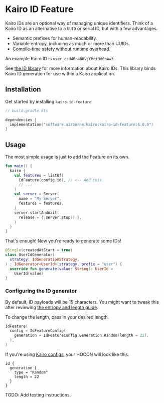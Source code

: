 # Kairo ID Feature

Kairo IDs are an optional way of managing unique identifiers.
Think of a Kairo ID as an alternative to a `UUID` or serial ID, but with a few advantages.

- Semantic prefixes for human-readability.
- Variable entropy, including as much or more than UUIDs.
- Compile-time safety without runtime overhead.

An example Kairo ID is `user_ccU4Rn4DKVjCMqt3d0oAw3`.

See [the ID library](..) for more information about Kairo IDs.
This library binds Kairo ID generation for use within a Kairo application.

## Installation

Get started by installing `kairo-id-feature`.

```kotlin
// build.gradle.kts

dependencies {
  implementation("software.airborne.kairo:kairo-id-feature:6.0.0")
}
```

## Usage

The most simple usage is just to add the Feature on its own.

```kotlin
fun main() {
  kairo {
    val features = listOf(
      IdFeature(config.id), // <-- Add this.
      // ...
    )
    val server = Server(
      name = "My Server",
      features = features,
    )
    server.startAndWait(
      release = { server.stop() },
    )
  }
}
```

That's enough! Now you're ready to generate some IDs!

```kotlin
@Single(createdAtStart = true)
class UserIdGenerator(
  strategy: IdGenerationStrategy,
) : IdGenerator<UserId>(strategy, prefix = "user") {
  override fun generate(value: String): UserId =
    UserId(value)
}
```

### Configuring the ID generator

By default, ID payloads will be 15 characters.
You might want to tweak this
after reviewing [the entropy and length guide](../README.md#entropy-and-length-guidance).

To change the length, pass in your desired length.

```kotlin
IdFeature(
  config = IdFeatureConfig(
    generation = IdFeatureConfig.Generation.Random(length = 22),
  ),
)
```

If you're using [Kairo configs](../../kairo-config),
your HOCON will look like this.

```hocon
id {
  generation {
    type = "Random"
    length = 22
  }
}
```

TODO: Add testing instructions.
